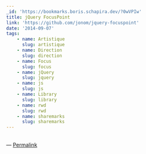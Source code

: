 ```yaml
---
_id: 'https://bookmarks.boris.schapira.dev/?0wVPIw'
title: jQuery FocusPoint
link: 'https://github.com/jonom/jquery-focuspoint'
date: '2014-09-07'
tags:
    - name: Artistique
      slug: artistique
    - name: Direction
      slug: direction
    - name: Focus
      slug: focus
    - name: jQuery
      slug: jquery
    - name: js
      slug: js
    - name: Library
      slug: library
    - name: rwd
      slug: rwd
    - name: sharemarks
      slug: sharemarks
---
```


<br>&#8212;
<a href="https://bookmarks.boris.schapira.dev/?0wVPIw" title="Permalink">Permalink</a>
